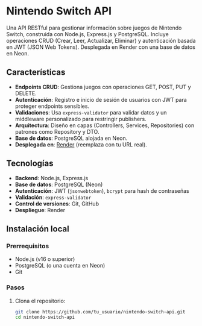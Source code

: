 # Nintendo Switch API

Una API RESTful para gestionar información sobre juegos de Nintendo Switch, construida con Node.js, Express.js y PostgreSQL. Incluye operaciones CRUD (Crear, Leer, Actualizar, Eliminar) y autenticación basada en JWT (JSON Web Tokens). Desplegada en Render con una base de datos en Neon.

## Características
- **Endpoints CRUD**: Gestiona juegos con operaciones GET, POST, PUT y DELETE.
- **Autenticación**: Registro e inicio de sesión de usuarios con JWT para proteger endpoints sensibles.
- **Validaciones**: Usa `express-validator` para validar datos y un middleware personalizado para restringir publishers.
- **Arquitectura**: Diseño en capas (Controllers, Services, Repositories) con patrones como Repository y DTO.
- **Base de datos**: PostgreSQL alojada en Neon.
- **Desplegada en**: [Render](https://tu-url.onrender.com) (reemplaza con tu URL real).

## Tecnologías
- **Backend**: Node.js, Express.js
- **Base de datos**: PostgreSQL (Neon)
- **Autenticación**: JWT (`jsonwebtoken`), `bcrypt` para hash de contraseñas
- **Validación**: `express-validator`
- **Control de versiones**: Git, GitHub
- **Despliegue**: Render

## Instalación local

### Prerrequisitos
- Node.js (v16 o superior)
- PostgreSQL (o una cuenta en Neon)
- Git

### Pasos
1. Clona el repositorio:
   ```bash
   git clone https://github.com/tu_usuario/nintendo-switch-api.git
   cd nintendo-switch-api